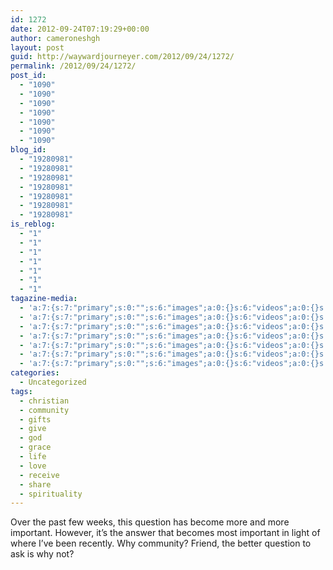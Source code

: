 ```yaml
---
id: 1272
date: 2012-09-24T07:19:29+00:00
author: cameroneshgh
layout: post
guid: http://waywardjourneyer.com/2012/09/24/1272/
permalink: /2012/09/24/1272/
post_id:
  - "1090"
  - "1090"
  - "1090"
  - "1090"
  - "1090"
  - "1090"
  - "1090"
blog_id:
  - "19280981"
  - "19280981"
  - "19280981"
  - "19280981"
  - "19280981"
  - "19280981"
  - "19280981"
is_reblog:
  - "1"
  - "1"
  - "1"
  - "1"
  - "1"
  - "1"
  - "1"
tagazine-media:
  - 'a:7:{s:7:"primary";s:0:"";s:6:"images";a:0:{}s:6:"videos";a:0:{}s:11:"image_count";i:0;s:6:"author";s:8:"19879429";s:7:"blog_id";s:8:"19280981";s:9:"mod_stamp";s:19:"2012-09-24 11:21:28";}'
  - 'a:7:{s:7:"primary";s:0:"";s:6:"images";a:0:{}s:6:"videos";a:0:{}s:11:"image_count";i:0;s:6:"author";s:8:"19879429";s:7:"blog_id";s:8:"19280981";s:9:"mod_stamp";s:19:"2012-09-24 11:21:28";}'
  - 'a:7:{s:7:"primary";s:0:"";s:6:"images";a:0:{}s:6:"videos";a:0:{}s:11:"image_count";i:0;s:6:"author";s:8:"19879429";s:7:"blog_id";s:8:"19280981";s:9:"mod_stamp";s:19:"2012-09-24 11:21:28";}'
  - 'a:7:{s:7:"primary";s:0:"";s:6:"images";a:0:{}s:6:"videos";a:0:{}s:11:"image_count";i:0;s:6:"author";s:8:"19879429";s:7:"blog_id";s:8:"19280981";s:9:"mod_stamp";s:19:"2012-09-24 11:21:28";}'
  - 'a:7:{s:7:"primary";s:0:"";s:6:"images";a:0:{}s:6:"videos";a:0:{}s:11:"image_count";i:0;s:6:"author";s:8:"19879429";s:7:"blog_id";s:8:"19280981";s:9:"mod_stamp";s:19:"2012-09-24 11:21:28";}'
  - 'a:7:{s:7:"primary";s:0:"";s:6:"images";a:0:{}s:6:"videos";a:0:{}s:11:"image_count";i:0;s:6:"author";s:8:"19879429";s:7:"blog_id";s:8:"19280981";s:9:"mod_stamp";s:19:"2012-09-24 11:21:28";}'
  - 'a:7:{s:7:"primary";s:0:"";s:6:"images";a:0:{}s:6:"videos";a:0:{}s:11:"image_count";i:0;s:6:"author";s:8:"19879429";s:7:"blog_id";s:8:"19280981";s:9:"mod_stamp";s:19:"2012-09-24 11:21:28";}'
categories:
  - Uncategorized
tags:
  - christian
  - community
  - gifts
  - give
  - god
  - grace
  - life
  - love
  - receive
  - share
  - spirituality
---
```

Over the past few weeks, this question has become more and more important. However, it&#8217;s the answer that becomes most important in light of where I&#8217;ve been recently. Why community? Friend, the better question to ask is why not?